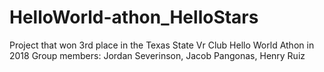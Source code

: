 # HelloWorld-athon_HelloStars
Project that won 3rd place in the Texas State Vr Club Hello World Athon in 2018
Group members: Jordan Severinson, Jacob Pangonas, Henry Ruiz
